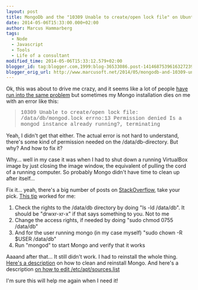 ```yaml
---
layout: post
title: MongoDb and the "10309 Unable to create/open lock file" on Ubuntu
date: 2014-05-06T15:33:00.000+02:00
author: Marcus Hammarberg
tags:
  - Node
  - Javascript
  - Tools
  - Life of a consultant
modified_time: 2014-05-06T15:33:12.579+02:00
blogger_id: tag:blogger.com,1999:blog-36533086.post-1414687539616327239
blogger_orig_url: http://www.marcusoft.net/2014/05/mongodb-and-10309-unable-to-createopen.html
---
```



<div dir="ltr" style="text-align: left;" trbidi="on">

Ok, this was about to drive me crazy, and it seems like a lot of people
<a
href="https://www.google.com/search?q=10309+Unable+to+create%2Fopen+lock+file%3A+%2Fdata%2Fdb%2Fmongod.lock+errno%3A13+Permission+denied+Is+a+mongod+instance+already+running%3F%2C+terminating&amp;oq=10309+Unable+to+create%2Fopen+lock+file%3A+%2Fdata%2Fdb%2Fmongod.lock+errno%3A13+Permission+denied+Is+a+mongod+instance+already+running%3F%2C+terminating&amp;aqs=chrome..69i57.727j0j4&amp;sourceid=chrome&amp;es_sm=122&amp;ie=UTF-8"
target="_blank">have run into the same problem</a> but sometimes my
Mongo installation dies on me with an error like this:

> <span style="font-family: Courier New, Courier, monospace;">10309
> Unable to create/open lock file: /data/db/mongod.lock errno:13
> Permission denied Is a mongod instance already running?,
> terminating

Yeah, I didn't get that either. The actual error is not hard to
understand, there's some kind of permission needed on the
/data/db-directory. But why? And how to fix it?

Why... well in my case it was when I had to shut down a running
VirtualBox image by just closing the image window, the equivalent of
pulling the cord of a running computer. So probably Mongo didn't have
time to clean up after itself...

Fix it... yeah, there's a big number of posts on <a
href="http://stackoverflow.com/search?q=10309+Unable+to+create%2Fopen+lock+file"
target="_blank">StackOverflow</a>, take your pick. <a
href="http://stackoverflow.com/questions/7948789/mongodb-mongod-complains-that-there-is-no-data-db-folder"
target="_blank">This tip</a> worked for me:

1. Check the rights to the /data/db directory by doing "ls -ld
    /data/db". It should be "drwxr-xr-x" if that says something to you.
    Not to me
2. Change the access rights, if needed by doing "sudo chmod 0755
    /data/db"
3. And for the user running mongo (in my case myself) "sudo chown -R
    $USER /data/db"
4. Run "mongod" to start Mongo and verify that it works

<div>

Aaaand after that... It still didn't work. I had to reinstall the whole
thing. <a
href="http://askubuntu.com/questions/147135/how-can-i-uninstall-mongodb-and-reinstall-the-latest-version"
target="_blank">Here's a description</a> on how to clean and reinstall
Mongo. And here's a description <a
href="http://askubuntu.com/questions/197564/how-do-i-add-a-line-to-my-etc-apt-sources-list"
target="_blank">on how to edit /etc/apt/sources.list</a>

</div>

<div>

</div>

I'm sure this will help me again when I need it!

</div>
